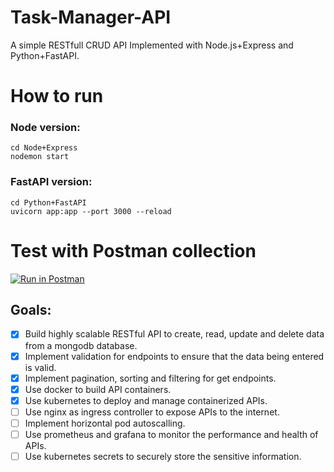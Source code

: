 # Task-Manager-API
A simple RESTfull CRUD API Implemented with Node.js+Express and Python+FastAPI.

# How to run
### Node version:
```
cd Node+Express
nodemon start
```

### FastAPI version:
```
cd Python+FastAPI
uvicorn app:app --port 3000 --reload
```

# Test with Postman collection
[![Run in Postman](https://run.pstmn.io/button.svg)](https://god.gw.postman.com/run-collection/20861561-87190136-6920-4809-a81d-77bd49018793?action=collection%2Ffork&source=rip_markdown&collection-url=entityId%3D20861561-87190136-6920-4809-a81d-77bd49018793%26entityType%3Dcollection%26workspaceId%3Debcdedd2-fbc8-46bc-95f1-bfb7d7b18460)

## Goals:
* [x] Build highly scalable RESTful API to create, read, update and delete data from a mongodb database.
* [x] Implement validation for endpoints to ensure that the data being entered is valid.
* [x] Implement pagination, sorting and filtering for get endpoints.
* [x] Use docker to build API containers.
* [x] Use kubernetes to deploy and manage containerized APIs.
* [ ] Use nginx as ingress controller to expose APIs to the internet.
* [ ] Implement horizontal pod autoscalling.
* [ ] Use prometheus and grafana to monitor the performance and health of APIs.
* [ ] Use kubernetes secrets to securely store the sensitive information.
